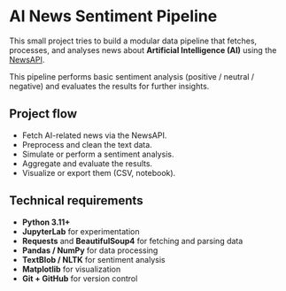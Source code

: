 # AI News Sentiment Pipeline

This small project tries to build a modular data pipeline that fetches, processes, and analyses news about **Artificial Intelligence (AI)** using the [NewsAPI](https://newsapi.org).  

This pipeline performs basic sentiment analysis (positive / neutral / negative) and evaluates the results for further insights.

## Project flow

- Fetch AI-related news via the NewsAPI.
- Preprocess and clean the text data.
- Simulate or perform a sentiment analysis.
- Aggregate and evaluate the results.
- Visualize or export them (CSV, notebook).

## Technical requirements
- **Python 3.11+**
- **JupyterLab** for experimentation
- **Requests** and **BeautifulSoup4** for fetching and parsing data
- **Pandas / NumPy** for data processing
- **TextBlob / NLTK** for sentiment analysis
- **Matplotlib** for visualization
- **Git + GitHub** for version control
